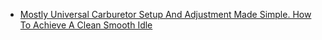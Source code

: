 - [Mostly Universal Carburetor Setup And Adjustment Made Simple. How To Achieve A Clean Smooth Idle](https://youtu.be/1K43mK39jTM)
